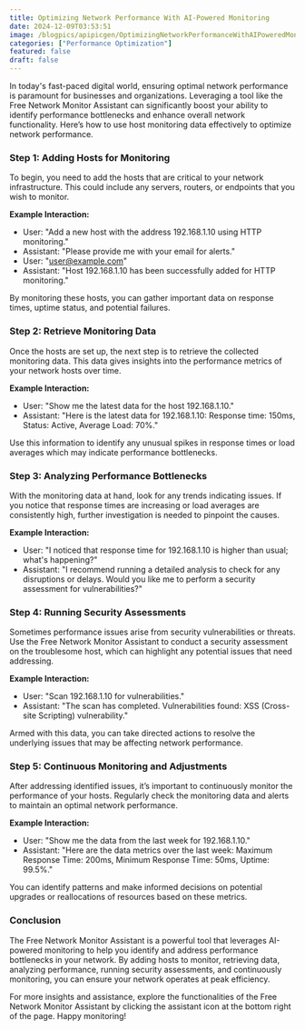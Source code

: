 ```yaml
---
title: Optimizing Network Performance With AI-Powered Monitoring
date: 2024-12-09T03:53:51
image: /blogpics/apipicgen/OptimizingNetworkPerformanceWithAIPoweredMonitoring-36OSN5B4SD.jpg
categories: ["Performance Optimization"]
featured: false
draft: false
---
```

In today's fast-paced digital world, ensuring optimal network performance is paramount for businesses and organizations. Leveraging a tool like the Free Network Monitor Assistant can significantly boost your ability to identify performance bottlenecks and enhance overall network functionality. Here’s how to use host monitoring data effectively to optimize network performance.

### Step 1: Adding Hosts for Monitoring

To begin, you need to add the hosts that are critical to your network infrastructure. This could include any servers, routers, or endpoints that you wish to monitor.

**Example Interaction:**
- User: "Add a new host with the address 192.168.1.10 using HTTP monitoring."
- Assistant: "Please provide me with your email for alerts."
- User: "user@example.com"
- Assistant: "Host 192.168.1.10 has been successfully added for HTTP monitoring."

By monitoring these hosts, you can gather important data on response times, uptime status, and potential failures.

### Step 2: Retrieve Monitoring Data

Once the hosts are set up, the next step is to retrieve the collected monitoring data. This data gives insights into the performance metrics of your network hosts over time.

**Example Interaction:**
- User: "Show me the latest data for the host 192.168.1.10."
- Assistant: "Here is the latest data for 192.168.1.10: Response time: 150ms, Status: Active, Average Load: 70%."

Use this information to identify any unusual spikes in response times or load averages which may indicate performance bottlenecks.

### Step 3: Analyzing Performance Bottlenecks

With the monitoring data at hand, look for any trends indicating issues. If you notice that response times are increasing or load averages are consistently high, further investigation is needed to pinpoint the causes.

**Example Interaction:**
- User: "I noticed that response time for 192.168.1.10 is higher than usual; what's happening?"
- Assistant: "I recommend running a detailed analysis to check for any disruptions or delays. Would you like me to perform a security assessment for vulnerabilities?"

### Step 4: Running Security Assessments

Sometimes performance issues arise from security vulnerabilities or threats. Use the Free Network Monitor Assistant to conduct a security assessment on the troublesome host, which can highlight any potential issues that need addressing.

**Example Interaction:**
- User: "Scan 192.168.1.10 for vulnerabilities."
- Assistant: "The scan has completed. Vulnerabilities found: XSS (Cross-site Scripting) vulnerability."

Armed with this data, you can take directed actions to resolve the underlying issues that may be affecting network performance.

### Step 5: Continuous Monitoring and Adjustments

After addressing identified issues, it’s important to continuously monitor the performance of your hosts. Regularly check the monitoring data and alerts to maintain an optimal network performance. 

**Example Interaction:**
- User: "Show me the data from the last week for 192.168.1.10."
- Assistant: "Here are the data metrics over the last week: Maximum Response Time: 200ms, Minimum Response Time: 50ms, Uptime: 99.5%."

You can identify patterns and make informed decisions on potential upgrades or reallocations of resources based on these metrics.

### Conclusion

The Free Network Monitor Assistant is a powerful tool that leverages AI-powered monitoring to help you identify and address performance bottlenecks in your network. By adding hosts to monitor, retrieving data, analyzing performance, running security assessments, and continuously monitoring, you can ensure your network operates at peak efficiency.

For more insights and assistance, explore the functionalities of the Free Network Monitor Assistant by clicking the assistant icon at the bottom right of the page. Happy monitoring!